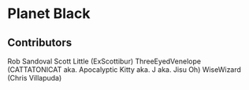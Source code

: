 # Planet Black

## Contributors 
Rob Sandoval
Scott Little (ExScottibur)
ThreeEyedVenelope (CATTATONICAT aka. Apocalyptic Kitty aka. J aka. Jisu Oh)
WiseWizard (Chris Villapuda)
